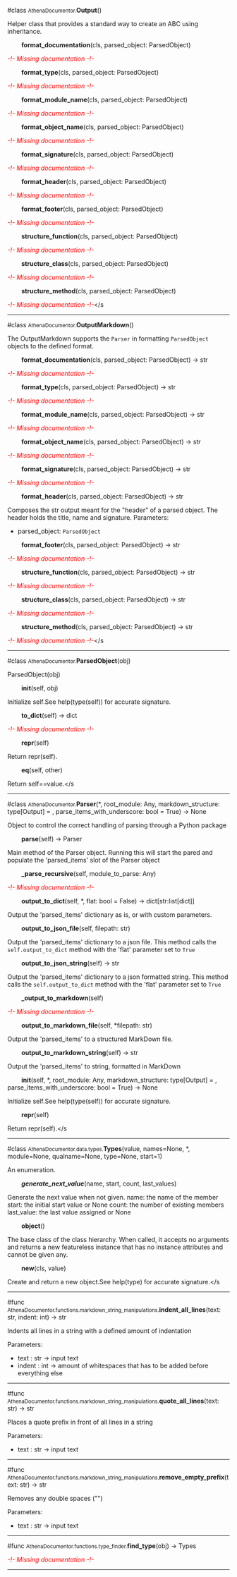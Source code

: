 #class <small>AthenaDocumentor.</small>**Output**()

Helper class that provides a standard way to create an ABC using
inheritance.

$\qquad$**format_documentation**(cls, parsed_object: ParsedObject)

<span class="parent_indent">*<span style=color:red>-!- Missing documentation -!-</span>*</span>

$\qquad$**format_type**(cls, parsed_object: ParsedObject)

<span class="parent_indent">*<span style=color:red>-!- Missing documentation -!-</span>*</span>

$\qquad$**format_module_name**(cls, parsed_object: ParsedObject)

<span class="parent_indent">*<span style=color:red>-!- Missing documentation -!-</span>*</span>

$\qquad$**format_object_name**(cls, parsed_object: ParsedObject)

<span class="parent_indent">*<span style=color:red>-!- Missing documentation -!-</span>*</span>

$\qquad$**format_signature**(cls, parsed_object: ParsedObject)

<span class="parent_indent">*<span style=color:red>-!- Missing documentation -!-</span>*</span>

$\qquad$**format_header**(cls, parsed_object: ParsedObject)

<span class="parent_indent">*<span style=color:red>-!- Missing documentation -!-</span>*</span>

$\qquad$**format_footer**(cls, parsed_object: ParsedObject)

<span class="parent_indent">*<span style=color:red>-!- Missing documentation -!-</span>*</span>

$\qquad$**structure_function**(cls, parsed_object: ParsedObject)

<span class="parent_indent">*<span style=color:red>-!- Missing documentation -!-</span>*</span>

$\qquad$**structure_class**(cls, parsed_object: ParsedObject)

<span class="parent_indent">*<span style=color:red>-!- Missing documentation -!-</span>*</span>

$\qquad$**structure_method**(cls, parsed_object: ParsedObject)

<span class="parent_indent">*<span style=color:red>-!- Missing documentation -!-</span>*</s

---

#class <small>AthenaDocumentor.</small>**OutputMarkdown**()

The OutputMarkdown supports the `Parser` in formatting `ParsedObject` objects to the defined format.

$\qquad$**format_documentation**(cls, parsed_object: ParsedObject) -> str

<span class="parent_indent">*<span style=color:red>-!- Missing documentation -!-</span>*</span>

$\qquad$**format_type**(cls, parsed_object: ParsedObject) -> str

<span class="parent_indent">*<span style=color:red>-!- Missing documentation -!-</span>*</span>

$\qquad$**format_module_name**(cls, parsed_object: ParsedObject) -> str

<span class="parent_indent">*<span style=color:red>-!- Missing documentation -!-</span>*</span>

$\qquad$**format_object_name**(cls, parsed_object: ParsedObject) -> str

<span class="parent_indent">*<span style=color:red>-!- Missing documentation -!-</span>*</span>

$\qquad$**format_signature**(cls, parsed_object: ParsedObject) -> str

<span class="parent_indent">*<span style=color:red>-!- Missing documentation -!-</span>*</span>

$\qquad$**format_header**(cls, parsed_object: ParsedObject) -> str

<span class="parent_indent">Composes the str output meant for the "header" of a parsed object.
The header holds the title, name and signature.
Parameters:
- parsed_object: `ParsedObject`</span>

$\qquad$**format_footer**(cls, parsed_object: ParsedObject) -> str

<span class="parent_indent">*<span style=color:red>-!- Missing documentation -!-</span>*</span>

$\qquad$**structure_function**(cls, parsed_object: ParsedObject) -> str

<span class="parent_indent">*<span style=color:red>-!- Missing documentation -!-</span>*</span>

$\qquad$**structure_class**(cls, parsed_object: ParsedObject) -> str

<span class="parent_indent">*<span style=color:red>-!- Missing documentation -!-</span>*</span>

$\qquad$**structure_method**(cls, parsed_object: ParsedObject) -> str

<span class="parent_indent">*<span style=color:red>-!- Missing documentation -!-</span>*</s

---

#class <small>AthenaDocumentor.</small>**ParsedObject**(obj)

ParsedObject(obj)

$\qquad$**__init__**(self, obj)

<span class="parent_indent">Initialize self.See help(type(self)) for accurate signature.</span>

$\qquad$**to_dict**(self) -> dict

<span class="parent_indent">*<span style=color:red>-!- Missing documentation -!-</span>*</span>

$\qquad$**__repr__**(self)

<span class="parent_indent">Return repr(self).</span>

$\qquad$**__eq__**(self, other)

<span class="parent_indent">Return self==value.</s

---

#class <small>AthenaDocumentor.</small>**Parser**(*, root_module: Any, markdown_structure: type[Output] = <class AthenaDocumentor.models.outputs.output_markdown.OutputMarkdown>, parse_items_with_underscore: bool = True) -> None

Object to control the correct handling of parsing through a Python package

$\qquad$**parse**(self) -> Parser

<span class="parent_indent">Main method of the Parser object.
Running this will start the pared and populate the 'parsed_items' slot of the Parser object</span>

$\qquad$**_parse_recursive**(self, module_to_parse: Any)

<span class="parent_indent">*<span style=color:red>-!- Missing documentation -!-</span>*</span>

$\qquad$**output_to_dict**(self, *, flat: bool = False) -> dict[str:list[dict]]

<span class="parent_indent">Output the 'parsed_items' dictionary as is, or with custom parameters.</span>

$\qquad$**output_to_json_file**(self, filepath: str)

<span class="parent_indent">Output the 'parsed_items' dictionary to a json file.
This method calls the `self.output_to_dict` method with the 'flat' parameter set to `True`</span>

$\qquad$**output_to_json_string**(self) -> str

<span class="parent_indent">Output the 'parsed_items' dictionary to a json formatted string.
This method calls the `self.output_to_dict` method with the 'flat' parameter set to `True`</span>

$\qquad$**_output_to_markdown**(self)

<span class="parent_indent">*<span style=color:red>-!- Missing documentation -!-</span>*</span>

$\qquad$**output_to_markdown_file**(self, *filepath: str)

<span class="parent_indent">Output the 'parsed_items' to a structured MarkDown file.</span>

$\qquad$**output_to_markdown_string**(self) -> str

<span class="parent_indent">Output the 'parsed_items' to string, formatted in MarkDown</span>

$\qquad$**__init__**(self, *, root_module: Any, markdown_structure: type[Output] = <class AthenaDocumentor.models.outputs.output_markdown.OutputMarkdown>, parse_items_with_underscore: bool = True) -> None

<span class="parent_indent">Initialize self.See help(type(self)) for accurate signature.</span>

$\qquad$**__repr__**(self)

<span class="parent_indent">Return repr(self).</s

---

#class <small>AthenaDocumentor.data.types.</small>**Types**(value, names=None, *, module=None, qualname=None, type=None, start=1)

An enumeration.

$\qquad$**_generate_next_value_**(name, start, count, last_values)

<span class="parent_indent">Generate the next value when not given.
name: the name of the member
start: the initial start value or None
count: the number of existing members
last_value: the last value assigned or None</span>

$\qquad$**object**()

<span class="parent_indent">The base class of the class hierarchy.
When called, it accepts no arguments and returns a new featureless
instance that has no instance attributes and cannot be given any.</span>

$\qquad$**__new__**(cls, value)

<span class="parent_indent">Create and return a new object.See help(type) for accurate signature.</s

---

#func <small>AthenaDocumentor.functions.markdown_string_manipulations.</small>**indent_all_lines**(text: str, indent: int) -> str

Indents all lines in a string with a defined amount of indentation

Parameters:
- text : str -> input text
- indent : int -> amount of whitespaces that has to be added before everything else

---

#func <small>AthenaDocumentor.functions.markdown_string_manipulations.</small>**quote_all_lines**(text: str) -> str

Places a quote prefix in front of all lines in a string

Parameters:
- text : str -> input text

---

#func <small>AthenaDocumentor.functions.markdown_string_manipulations.</small>**remove_empty_prefix**(text: str) -> str

Removes any double spaces ("")

Parameters:
- text : str -> input text

---

#func <small>AthenaDocumentor.functions.type_finder.</small>**find_type**(obj) -> Types

*<span style=color:red>-!- Missing documentation -!-</span>*

---

